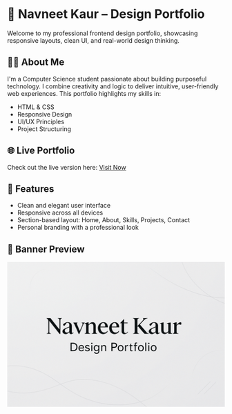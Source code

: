 # 🎨 Navneet Kaur – Design Portfolio

Welcome to my professional frontend design portfolio, showcasing responsive layouts, clean UI, and real-world design thinking.

## 👩‍💻 About Me

I'm a Computer Science student passionate about building purposeful technology. I combine creativity and logic to deliver intuitive, user-friendly web experiences. This portfolio highlights my skills in:

- HTML & CSS
- Responsive Design
- UI/UX Principles
- Project Structuring

## 🌐 Live Portfolio

Check out the live version here: [Visit Now](https://navneet-kaur1313.github.io/my-design-portfolio/)
## 🚀 Features

- Clean and elegant user interface
- Responsive across all devices
- Section-based layout: Home, About, Skills, Projects, Contact
- Personal branding with a professional look

## 📸 Banner Preview

![Portfolio Banner](https://github.com/Navneet-Kaur1313/my-design-portfolio/blob/main/portfolio_nav.png?raw=true)
